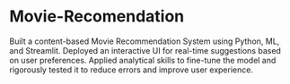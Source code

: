 # Movie-Recomendation
Built a content-based Movie Recommendation System using Python, ML, and Streamlit. Deployed an interactive UI for real-time suggestions based on user preferences. Applied analytical skills to fine-tune the model and rigorously tested it to reduce errors and improve user experience.
